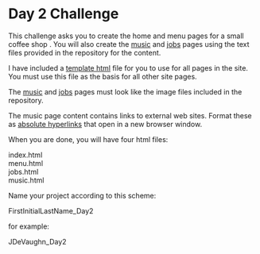 # Day 2 Challenge

This challenge asks you to create the home and menu pages for a small coffee shop
.
You will also create the [music](music.txt) and [jobs](jobs.txt) pages using the text files provided in the repository for the content.

I have included a [template html](template.html) file for you to use for all pages in the site. You must use this file as the basis for all other site pages.

The [music](music.png) and [jobs](jobs.png) pages must look like the image files included in the repository.

The music page content contains links to external web sites. Format these as [absolute hyperlinks](https://www.w3schools.com/tags/tryit.asp?filename=tryhtml_link_target) that open in a new browser window.

When you are done, you will have four html files:

index.html<br>
menu.html<br>
jobs.html<br>
music.html<br>

Name your project according to this scheme:

FirstInitialLastName_Day2

for example:

JDeVaughn_Day2

